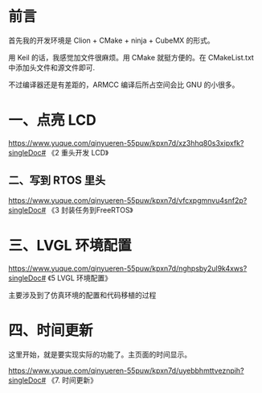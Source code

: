 # 前言

首先我的开发环境是 Clion + CMake + ninja + CubeMX 的形式。

用 Keil 的话，我感觉加文件很麻烦。用 CMake 就挺方便的。在 CMakeList.txt 中添加头文件和源文件即可.

不过编译器还是有差距的，ARMCC 编译后所占空间会比 GNU 的小很多。



# 一、点亮 LCD

https://www.yuque.com/qinyueren-55puw/kpxn7d/xz3hhq80s3xipxfk?singleDoc# 《2 重头开发 LCD》



## 二、写到 RTOS 里头

https://www.yuque.com/qinyueren-55puw/kpxn7d/vfcxpgmnvu4snf2p?singleDoc# 《3 封装任务到FreeRTOS》



# 三、LVGL 环境配置

https://www.yuque.com/qinyueren-55puw/kpxn7d/nghpsby2ul9k4xws?singleDoc# 《5 LVGL 环境配置》

主要涉及到了仿真环境的配置和代码移植的过程



# 四、时间更新

这里开始，就是要实现实际的功能了。主页面的时间显示。

https://www.yuque.com/qinyueren-55puw/kpxn7d/uyebbhmttveznpih?singleDoc# 《7. 时间更新》